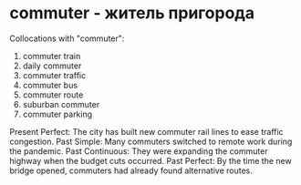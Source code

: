 # commuter - житель пригорода

Collocations with "commuter":

1. commuter train
2. daily commuter
3. commuter traffic
4. commuter bus
5. commuter route
6. suburban commuter
7. commuter parking

Present Perfect: The city has built new commuter rail lines to ease traffic congestion.
Past Simple: Many commuters switched to remote work during the pandemic.
Past Continuous: They were expanding the commuter highway when the budget cuts occurred.
Past Perfect: By the time the new bridge opened, commuters had already found alternative routes.
